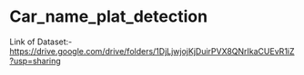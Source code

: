 # Car_name_plat_detection

Link of Dataset:- https://drive.google.com/drive/folders/1DjLjwjojKjDuirPVX8QNrIkaCUEvR1iZ?usp=sharing

